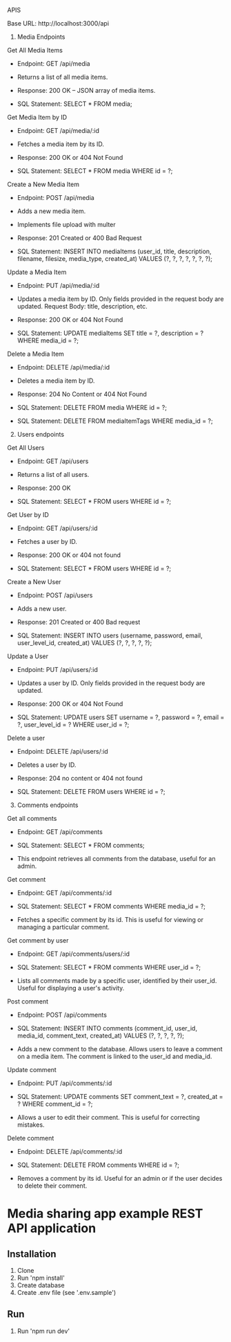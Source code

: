 APIS

Base URL: http://localhost:3000/api

1. Media Endpoints

Get All Media Items

- Endpoint: GET /api/media
- Returns a list of all media items.
- Response: 200 OK – JSON array of media items.

- SQL Statement: SELECT \* FROM media;

Get Media Item by ID

- Endpoint: GET /api/media/:id
- Fetches a media item by its ID.
- Response: 200 OK or 404 Not Found

- SQL Statement: SELECT \* FROM media WHERE id = ?;

Create a New Media Item

- Endpoint: POST /api/media
- Adds a new media item.
- Implements file upload with multer
- Response: 201 Created or 400 Bad Request

- SQL Statement: INSERT INTO mediaItems
  (user_id, title, description, filename, filesize, media_type, created_at)
  VALUES (?, ?, ?, ?, ?, ?, ?);

Update a Media Item

- Endpoint: PUT /api/media/:id
- Updates a media item by ID. Only fields provided in the request body are updated. Request Body: title, description, etc.
- Response: 200 OK or 404 Not Found

- SQL Statement: UPDATE mediaItems SET title = ?, description = ? WHERE media_id = ?;

Delete a Media Item

- Endpoint: DELETE /api/media/:id
- Deletes a media item by ID.
- Response: 204 No Content or 404 Not Found

- SQL Statement: DELETE FROM media WHERE id = ?;
- SQL Statement: DELETE FROM mediaItemTags WHERE media_id = ?;

2. Users endpoints

Get All Users

- Endpoint: GET /api/users
- Returns a list of all users.
- Response: 200 OK

- SQL Statement: SELECT \* FROM users WHERE id = ?;

Get User by ID

- Endpoint: GET /api/users/:id
- Fetches a user by ID.
- Response: 200 OK or 404 not found

- SQL Statement: SELECT \* FROM users WHERE id = ?;

Create a New User

- Endpoint: POST /api/users
- Adds a new user.
- Response: 201 Created or 400 Bad request

- SQL Statement: INSERT INTO users
  (username, password, email, user_level_id, created_at)
  VALUES (?, ?, ?, ?, ?);

Update a User

- Endpoint: PUT /api/users/:id
- Updates a user by ID. Only fields provided in the request body are updated.
- Response: 200 OK or 404 Not Found

- SQL Statement: UPDATE users SET
  username = ?,
  password = ?,
  email = ?,
  user_level_id = ?
  WHERE user_id = ?;

Delete a user

- Endpoint: DELETE /api/users/:id
- Deletes a user by ID.
- Response: 204 no content or 404 not found

- SQL Statement: DELETE FROM users WHERE id = ?;

3. Comments endpoints

Get all comments

- Endpoint: GET /api/comments
- SQL Statement: SELECT \* FROM comments;

- This endpoint retrieves all comments from the database, useful for an admin.

Get comment

- Endpoint: GET /api/comments/:id
- SQL Statement: SELECT \* FROM comments WHERE media_id = ?;

- Fetches a specific comment by its id. This is useful for viewing or managing a particular comment.

Get comment by user

- Endpoint: GET /api/comments/users/:id
- SQL Statement: SELECT \* FROM comments WHERE user_id = ?;

- Lists all comments made by a specific user, identified by their user_id. Useful for displaying a user's activity.

Post comment

- Endpoint: POST /api/comments
- SQL Statement: INSERT INTO comments
  (comment_id, user_id, media_id, comment_text, created_at)
  VALUES (?, ?, ?, ?, ?);

- Adds a new comment to the database. Allows users to leave a comment on a media item. The comment is linked to the user_id and media_id.

Update comment

- Endpoint: PUT /api/comments/:id
- SQL Statement: UPDATE comments SET comment_text = ?, created_at = ? WHERE comment_id = ?;

- Allows a user to edit their comment. This is useful for correcting mistakes.

Delete comment

- Endpoint: DELETE /api/comments/:id
- SQL Statement: DELETE FROM comments WHERE id = ?;

- Removes a comment by its id. Useful for an admin or if the user decides to delete their comment.

# Media sharing app example REST API application

## Installation

1. Clone
2. Run 'npm install'
3. Create database
4. Create .env file (see '.env.sample')

## Run

1. Run 'npm run dev'
